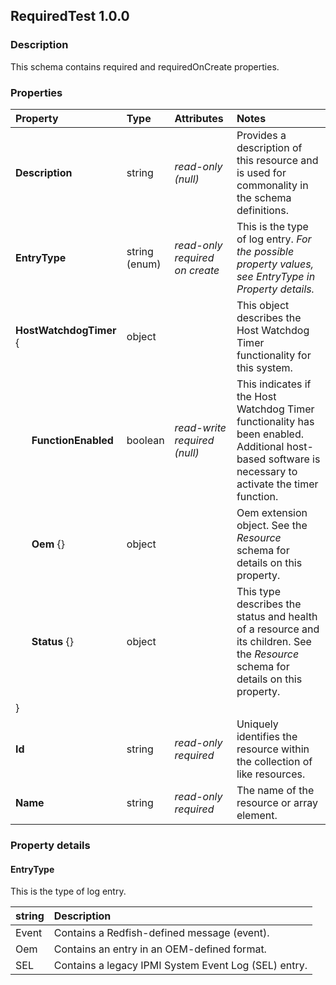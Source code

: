 

## RequiredTest 1.0.0

### Description

This schema contains required and requiredOnCreate properties.


### Properties

|Property     |Type     |Attributes   |Notes     |
| :--- | :--- | :--- | :--------------------- |
| **Description** | string | *read-only<br>(null)* | Provides a description of this resource and is used for commonality  in the schema definitions. |
| **EntryType** | string<br>(enum) | *read-only required on create* | This is the type of log entry. *For the possible property values, see EntryType in Property details.* |
| **HostWatchdogTimer** { | object |  | This object describes the Host Watchdog Timer functionality for this system. |
| &nbsp;&nbsp;&nbsp;&nbsp;&nbsp;&nbsp;**FunctionEnabled** | boolean | *read-write required<br>(null)* | This indicates if the Host Watchdog Timer functionality has been enabled. Additional host-based software is necessary to activate the timer function. |
| &nbsp;&nbsp;&nbsp;&nbsp;&nbsp;&nbsp;**Oem** {} | object |  | Oem extension object. See the *Resource* schema for details on this property. |
| &nbsp;&nbsp;&nbsp;&nbsp;&nbsp;&nbsp;**Status** {} | object |  | This type describes the status and health of a resource and its children. See the *Resource* schema for details on this property. |
| } |   |   |
| **Id** | string | *read-only required* | Uniquely identifies the resource within the collection of like resources. |
| **Name** | string | *read-only required* | The name of the resource or array element. |

### Property details

#### EntryType

This is the type of log entry.

| string | Description |
| :--- | :------------ |
| Event | Contains a Redfish-defined message (event). |
| Oem | Contains an entry in an OEM-defined format. |
| SEL | Contains a legacy IPMI System Event Log (SEL) entry. |